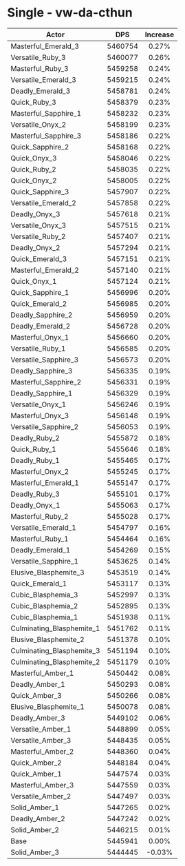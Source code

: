 # Single - vw-da-cthun
| Actor | DPS | Increase |
|---|:---:|:---:|
|Masterful_Emerald_3|5460754|0.27%|
|Versatile_Ruby_3|5460077|0.26%|
|Masterful_Ruby_3|5459258|0.24%|
|Versatile_Emerald_3|5459215|0.24%|
|Deadly_Emerald_3|5458781|0.24%|
|Quick_Ruby_3|5458379|0.23%|
|Masterful_Sapphire_1|5458232|0.23%|
|Versatile_Onyx_2|5458199|0.23%|
|Masterful_Sapphire_3|5458186|0.22%|
|Quick_Sapphire_2|5458168|0.22%|
|Quick_Onyx_3|5458046|0.22%|
|Quick_Ruby_2|5458035|0.22%|
|Quick_Onyx_2|5458005|0.22%|
|Quick_Sapphire_3|5457907|0.22%|
|Versatile_Emerald_2|5457858|0.22%|
|Deadly_Onyx_3|5457618|0.21%|
|Versatile_Onyx_3|5457515|0.21%|
|Versatile_Ruby_2|5457407|0.21%|
|Deadly_Onyx_2|5457294|0.21%|
|Quick_Emerald_3|5457151|0.21%|
|Masterful_Emerald_2|5457140|0.21%|
|Quick_Onyx_1|5457124|0.21%|
|Quick_Sapphire_1|5456996|0.20%|
|Quick_Emerald_2|5456985|0.20%|
|Deadly_Sapphire_2|5456959|0.20%|
|Deadly_Emerald_2|5456728|0.20%|
|Masterful_Onyx_1|5456660|0.20%|
|Versatile_Ruby_1|5456585|0.20%|
|Versatile_Sapphire_3|5456573|0.20%|
|Deadly_Sapphire_3|5456335|0.19%|
|Masterful_Sapphire_2|5456331|0.19%|
|Deadly_Sapphire_1|5456329|0.19%|
|Versatile_Onyx_1|5456246|0.19%|
|Masterful_Onyx_3|5456148|0.19%|
|Versatile_Sapphire_2|5456053|0.19%|
|Deadly_Ruby_2|5455872|0.18%|
|Quick_Ruby_1|5455646|0.18%|
|Deadly_Ruby_1|5455465|0.17%|
|Masterful_Onyx_2|5455245|0.17%|
|Masterful_Emerald_1|5455147|0.17%|
|Deadly_Ruby_3|5455101|0.17%|
|Deadly_Onyx_1|5455063|0.17%|
|Masterful_Ruby_2|5455028|0.17%|
|Versatile_Emerald_1|5454797|0.16%|
|Masterful_Ruby_1|5454464|0.16%|
|Deadly_Emerald_1|5454269|0.15%|
|Versatile_Sapphire_1|5453625|0.14%|
|Elusive_Blasphemite_3|5453519|0.14%|
|Quick_Emerald_1|5453117|0.13%|
|Cubic_Blasphemia_3|5452997|0.13%|
|Cubic_Blasphemia_2|5452895|0.13%|
|Cubic_Blasphemia_1|5451938|0.11%|
|Culminating_Blasphemite_1|5451762|0.11%|
|Elusive_Blasphemite_2|5451378|0.10%|
|Culminating_Blasphemite_3|5451194|0.10%|
|Culminating_Blasphemite_2|5451179|0.10%|
|Masterful_Amber_1|5450442|0.08%|
|Deadly_Amber_1|5450293|0.08%|
|Quick_Amber_3|5450266|0.08%|
|Elusive_Blasphemite_1|5450078|0.08%|
|Deadly_Amber_3|5449102|0.06%|
|Versatile_Amber_1|5448899|0.05%|
|Versatile_Amber_3|5448435|0.05%|
|Masterful_Amber_2|5448360|0.04%|
|Quick_Amber_2|5448184|0.04%|
|Quick_Amber_1|5447574|0.03%|
|Masterful_Amber_3|5447559|0.03%|
|Versatile_Amber_2|5447497|0.03%|
|Solid_Amber_1|5447265|0.02%|
|Deadly_Amber_2|5447242|0.02%|
|Solid_Amber_2|5446215|0.01%|
|Base|5445941|0.00%|
|Solid_Amber_3|5444445|-0.03%|
